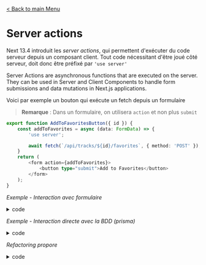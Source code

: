 [< Back to main Menu](https://github.com/gsoulie/react-resources/blob/master/react-presentation.md)    

# Server actions

Next 13.4 introduit les *server actions*, qui permettent d'exécuter du code serveur depuis un composant client. Tout code nécessitant d'être joué côté serveur, doit donc être préfixé par ````'use server'````

Server Actions are asynchronous functions that are executed on the server. They can be used in Server and Client Components to handle form submissions and data mutations in Next.js applications.

Voici  par exemple un bouton qui exécute un fetch depuis un formulaire

> **Remarque** : Dans un formulaire, on utilisera ````action```` et non plus ````submit````

````typescript
export function AddToFavoritesButton({ id }) {
    const addToFavorites = async (data: FormData) => {
        'use server';

        await fetch(`/api/tracks/${id}/favorites`, { method: 'POST' });
    }
    return (
        <form action={addToFavorites}>
            <button type="submit">Add to Favorites</button>
        </form>
    );
}
````

*Exemple - Interaction avec formulaire*

<details>
    <summary>code</summary>

````typescript
async function create(formData: FormData) {
  'use server';
  const post = await db.post.insert({
    title: formData.get('title'),
    content: formData.get('content')
  })
  redirect(`/blog/${post.slug}`)
}

export default function Page() {
  return (
    <form action={create}>
    ...
    </form>
  )
}
````

</details>

*Exemple - Interaction directe avec la BDD (prisma)*

<details>
    <summary>code</summary>

````typescript
import { prisma } from "@/db/db";

export default function Page() {
  const todos = await prisma.todo.findMany();

  const addTodo = async (formData: FormData) => {
    'use server';

    const content = formData.get('content');

    await prisma.todo.create({
        data: { content: content as string }
    })

    revalidatePath('/todos');    // Important : invalider les data en cache pour redéclencher le chargement des données
  }
  return (
    <form action={addTodo}>
    ...
    </form>
  )
}
````
    
</details>

*Refactoring propore*

<details>
    <summary>code</summary>

Pour plus de clarté, il est recommandé de séparer les *server actions* dans des fichiers spécifiques (dans un répertoire "actions") et de séparer le code des composants serveur., du code des composants clients.

Ici, nous allons déplacer le formulaire dans un composant *client*, la serveur action dans un fichier *actions.ts* et le serveur dans son *page.tsx*


*Server component Page.tsx*
````typescript
import Form from "@/components/form";

export default async function TodosPage() {
    const todos = await prisma.todo.findMany();

    return (
        <Form />

        <ul>
            { todos.map((todo) => (<li>...</li>)) }
        </ul>
    )
}
````

*actions.ts*
````typescript
"use server"

import { prisma } from "@/db/db";
import { revalidatePath } from "next/cache";

export const addTodo = async (formData: FormData) => {
    const content = formData.get('content');

    await prisma.todo.create({
        data: { content: content as string }
    })

    revalidatePath('/todos');
}
````

*Form.tsx*
````typescript
"use client"

export default function Form() {
   return (
    <form action={addTodo}>
    ...
        <button>Add</button>
    </form>
  )
}
````
    
</details>
